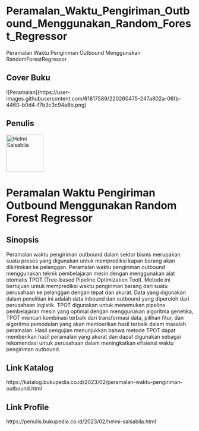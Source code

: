 # Peramalan_Waktu_Pengiriman_Outbound_Menggunakan_Random_Forest_Regressor
Peramalan Waktu Pengiriman Outbound Menggunakan RandomForestRegressor

<h2>Cover Buku</h2>
![Peramalan](https://user-images.githubusercontent.com/61817589/220260475-247a802a-06fb-4460-b0d4-f7b3c3c94a8b.png)

<h2>Penulis</h2>
<img src="https://user-images.githubusercontent.com/61817589/220260661-1ab50ad8-6f75-4320-ada3-4235f5a59fa7.jpg" alt="Helmi Salsabila" width="100px"></img>

<h1>Peramalan Waktu Pengiriman Outbound Menggunakan Random Forest Regressor</h1>

<h2>Sinopsis</h2>
<p>Peramalan waktu pengiriman outbound dalam sektor bisnis merupakan suatu proses yang digunakan untuk memprediksi kapan barang akan dikirimkan ke pelanggan. Peramalan waktu pengiriman outbound menggunakan teknik pembelajaran mesin dengan menggunakan alat otomatis TPOT (Tree-based Pipeline Optimization Tool). Metode ini bertujuan untuk memprediksi waktu pengiriman barang dari suatu perusahaan ke pelanggan dengan tepat dan akurat. Data yang digunakan dalam penelitian ini adalah data inbound dan outbound yang diperoleh dari perusahaan logistik. TPOT digunakan untuk menemukan pipeline pembelajaran mesin yang optimal dengan menggunakan algoritma genetika, TPOT mencari kombinasi terbaik dari transformasi data, pilihan fitur, dan algoritma pemodelan yang akan memberikan hasil terbaik dalam masalah peramalan. Hasil pengujian menunjukkan bahwa metode TPOT dapat memberikan hasil peramalan yang akurat dan dapat digunakan sebagai rekomendasi untuk perusahaan dalam meningkatkan efisiensi waktu pengiriman outbound.</p>

<h2>Link Katalog</h2>
<p>https://katalog.bukupedia.co.id/2023/02/peramalan-waktu-pengiriman-outbound.html</p>

<h2>Link Profile</h2>
<p>https://penulis.bukupedia.co.id/2023/02/helmi-salsabila.html</p>
